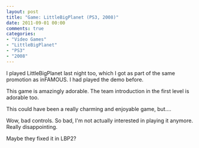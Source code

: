 ```yaml
---
layout: post
title: "Game: LittleBigPlanet (PS3, 2008)"
date: 2011-09-01 00:00
comments: true
categories:
- "Video Games"
- "LittleBigPlanet"
- "PS3"
- "2008"
---
```


I played LittleBigPlanet last night too, which I got as part of
the same promotion as inFAMOUS. I had played the demo before.

This game is amazingly adorable. The team introduction in the
first level is adorable too.

This could have been a really charming and enjoyable game,
but....

Wow, bad controls. So bad, I'm not actually interested in playing
it anymore. Really disappointing.

Maybe they fixed it in LBP2?
